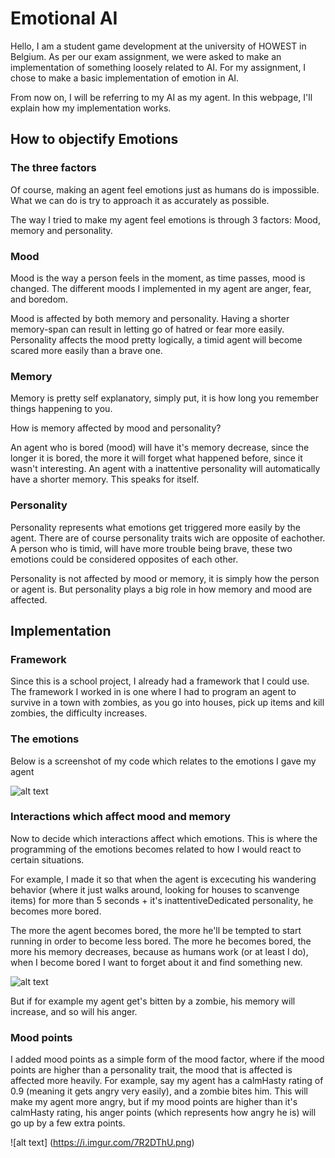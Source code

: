 # Emotional AI

Hello, I am a student game development at the university of HOWEST in Belgium. 
As per our exam assignment, we were asked to make an implementation of something loosely related to AI.
For my assignment, I chose to make a basic implementation of emotion in AI.

From now on, I will be referring to my AI as my agent.
In this webpage, I'll explain how my implementation works.

## How to objectify Emotions

### The three factors
Of course, making an agent feel emotions just as humans do is impossible. 
What we can do is try to approach it as accurately as possible.

The way I tried to make my agent feel emotions is through 3 factors:
Mood, memory and personality. 

### Mood
Mood is the way a person feels in the moment, as time passes, mood is changed.
The different moods I implemented in my agent are anger, fear, and boredom.

Mood is affected by both memory and personality. 
Having a shorter memory-span can result in letting go of hatred or fear more easily. 
Personality affects the mood pretty logically, a timid agent will become scared more easily than a brave one.

### Memory
Memory is pretty self explanatory, simply put, it is how long you remember things happening to you. 

How is memory affected by mood and personality?

An agent who is bored (mood) will have it's memory decrease, since the longer it is bored, the more it will forget what happened before, since it wasn't interesting.
An agent with a inattentive personality will automatically have a shorter memory. This speaks for itself.

### Personality
Personality represents what emotions get triggered more easily by the agent.
There are of course personality traits wich are opposite of eachother.
A person who is timid, will have more trouble being brave, these two emotions could be considered opposites of each other. 

Personality is not affected by mood or memory, it is simply how the person or agent is. But personality plays a big role in how memory and mood are affected.


## Implementation

### Framework

Since this is a school project, I already had a framework that I could use. The framework I worked in is one where I had to program an agent to survive in a town with zombies, as you go into houses, pick up items and kill zombies, the difficulty increases.

### The emotions

Below is a screenshot of my code which relates to the emotions I gave my agent

![alt text](https://i.imgur.com/DCLpFrW.png)

### Interactions which affect mood and memory

Now to decide which interactions affect which emotions. This is where the programming of the emotions becomes related to how I would react to certain situations.

For example, I made it so that when the agent is excecuting his wandering behavior (where it just walks around, looking for houses to scanvenge items) for more than 5 seconds + it's inattentiveDedicated personality, he becomes more bored.


The more the agent becomes bored, the more he'll be tempted to start running in order to become less bored. 
The more he becomes bored, the more his memory decreases, because as humans work (or at least I do), when I become bored I want to forget about it and find something new.

![alt text](https://i.imgur.com/CChbGIp.png)

But if for example my agent get's bitten by a zombie, his memory will increase, and so will his anger.

### Mood points

I added mood points as a simple form of the mood factor, where if the mood points are higher than a personality trait, the mood that is affected is affected more heavily.
For example, say my agent has a calmHasty rating of 0.9 (meaning it gets angry very easily), and a zombie bites him.
This will make my agent more angry, but if my mood points are higher than it's calmHasty rating, his anger points (which represents how angry he is) will go up by a few extra points.

![alt text] (https://i.imgur.com/7R2DThU.png)




